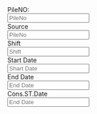 <form>
            <div class="col-md-6">
                <div class="row">
                    <label for="fname" class="col-sm-1 col-form-label">PileNO:</label>
                    <div class="col-sm-2">
                        <input type="text" class="form-control" id="fname" placeholder="PileNo">
                    </div>
                    <label for="fname" class="col-sm-1 col-form-label">Source</label>
                    <div class="col-sm-2">
                        <input type="text" class="form-control" id="fname" placeholder="PileNo">
                    </div>
                    <label for="fname" class="col-sm-1 col-form-label">Shift</label>
                    <div class="col-sm-2">
                        <input type="text" class="form-control" id="fname" placeholder="Shift">
                    </div>
                    <label for="fname" class="col-sm-1 col-form-label">Start Date</label>
                    <div class="col-sm-2">
                        <input type="text" class="form-control" id="fname" placeholder="Shart Date">
                    </div>
                    <label for="fname" class="col-sm-1 col-form-label">End Date</label>
                    <div class="col-sm-2">
                        <input type="text" class="form-control" id="fname" placeholder="End Date">
                    </div>
                    <label for="fname" class="col-sm-1 col-form-label">Cons.ST.Date</label>
                    <div class="col-sm-2">
                        <input type="text" class="form-control" id="fname" placeholder="End Date">
                    </div>
                </div>
            </div>                 
        </form>
